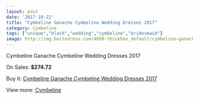 ```yaml
---
layout: post
date: '2017-10-22'
title: "Cymbeline Ganache Cymbeline Wedding Dresses 2017"
category: Cymbeline
tags: ["unique","black","wedding","cymbeline","bridesmaid"]
image: http://img.hectodress.com/4899-thickbox_default/cymbeline-ganache-cymbeline-wedding-dresses-2013.jpg
---
```

Cymbeline Ganache Cymbeline Wedding Dresses 2017

On Sales: **$274.72**
<a href="https://www.hectodress.com/cymbeline/2486-cymbeline-ganache-cymbeline-wedding-dresses-2013.html"><amp-img layout="responsive" width="600" height="600" src="//img.hectodress.com/4899-thickbox_default/cymbeline-ganache-cymbeline-wedding-dresses-2013.jpg" alt="Cymbeline Ganache Cymbeline Wedding Dresses 2017 0" /></a>

Buy it: [Cymbeline Ganache Cymbeline Wedding Dresses 2017](https://www.hectodress.com/cymbeline/2486-cymbeline-ganache-cymbeline-wedding-dresses-2013.html "Cymbeline Ganache Cymbeline Wedding Dresses 2017")

View more: [Cymbeline](https://www.hectodress.com/43-cymbeline "Cymbeline")